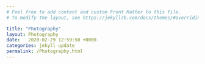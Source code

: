 ```yaml
---
# Feel free to add content and custom Front Matter to this file.
# To modify the layout, see https://jekyllrb.com/docs/themes/#overriding-theme-defaults

title: "Photography"
layout: Photography
date:   2020-02-29 12:59:50 +0000
categories: jekyll update
permalink: /Photography.html
---
```

